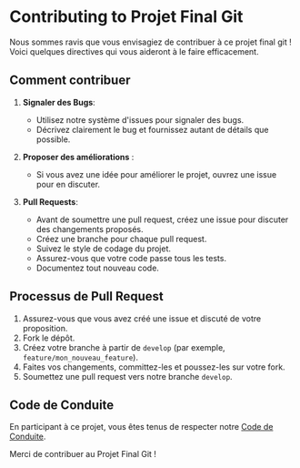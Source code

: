 # Contributing to Projet Final Git

Nous sommes ravis que vous envisagiez de contribuer à ce projet final git ! 
Voici quelques directives qui vous aideront à le faire efficacement.

## Comment contribuer

1. **Signaler des Bugs**:
   - Utilisez notre système d'issues pour signaler des bugs.
   - Décrivez clairement le bug et fournissez autant de détails que possible.

   
2. **Proposer des améliorations** :
    - Si vous avez une idée pour améliorer le projet, ouvrez une issue pour en discuter.


3. **Pull Requests**:
    - Avant de soumettre une pull request, créez une issue pour discuter des changements proposés.
    - Créez une branche pour chaque pull request.
    - Suivez le style de codage du projet.
    - Assurez-vous que votre code passe tous les tests.
    - Documentez tout nouveau code.

## Processus de Pull Request

1. Assurez-vous que vous avez créé une issue et discuté de votre proposition.
2. Fork le dépôt.
3. Créez votre branche à partir de `develop` (par exemple, `feature/mon_nouveau_feature`).
4. Faites vos changements, committez-les et poussez-les sur votre fork.
5. Soumettez une pull request vers notre branche `develop`.

## Code de Conduite

En participant à ce projet, vous êtes tenus de respecter notre [Code de Conduite](./CODE_OF_CONDUCT.md).

Merci de contribuer au Projet Final Git !

